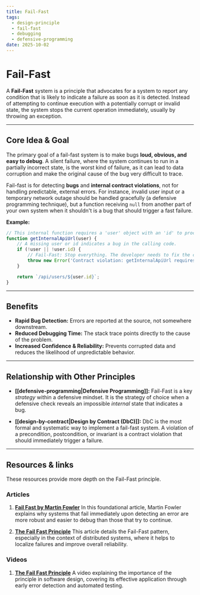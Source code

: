```yaml
---
title: Fail-Fast
tags:
  - design-principle
  - fail-fast
  - debugging
  - defensive-programming
date: 2025-10-02
---
```

# Fail-Fast

A **Fail-Fast** system is a principle that advocates for a system to report any condition that is likely to indicate a failure as soon as it is detected. Instead of attempting to continue execution with a potentially corrupt or invalid state, the system stops the current operation immediately, usually by throwing an exception.

---

## Core Idea & Goal

The primary goal of a fail-fast system is to make bugs **loud, obvious, and easy to debug**. A silent failure, where the system continues to run in a partially incorrect state, is the worst kind of failure, as it can lead to data corruption and make the original cause of the bug very difficult to trace.

Fail-fast is for detecting **bugs** and **internal contract violations**, not for handling predictable, external errors. For instance, invalid user input or a temporary network outage should be handled gracefully (a defensive programming technique), but a function receiving `null` from another part of your own system when it shouldn't is a bug that should trigger a fast failure.

**Example:**

```javascript
// This internal function requires a 'user' object with an 'id' to proceed.
function getInternalApiUrl(user) {
    // A missing user or id indicates a bug in the calling code.
    if (!user || !user.id) {
        // Fail-Fast: Stop everything. The developer needs to fix the calling code.
        throw new Error('Contract violation: getInternalApiUrl requires a user with an id.');
    }

    return `/api/users/${user.id}`;
}
```

---

## Benefits

-   **Rapid Bug Detection:** Errors are reported at the source, not somewhere downstream.
-   **Reduced Debugging Time:** The stack trace points directly to the cause of the problem.
-   **Increased Confidence & Reliability:** Prevents corrupted data and reduces the likelihood of unpredictable behavior.

---

## Relationship with Other Principles

-   **[[defensive-programming|Defensive Programming]]:** Fail-Fast is a key *strategy* within a defensive mindset. It is the strategy of choice when a defensive check reveals an impossible *internal* state that indicates a bug.

-   **[[design-by-contract|Design by Contract (DbC)]]:** DbC is the most formal and systematic way to implement a fail-fast system. A violation of a precondition, postcondition, or invariant is a contract violation that should immediately trigger a failure.

---

## Resources & links

These resources provide more depth on the Fail-Fast principle.

### Articles

1.  **[Fail Fast by Martin Fowler](https://martinfowler.com/ieeeSoftware/failFast.pdf)**
    In this foundational article, Martin Fowler explains why systems that fail immediately upon detecting an error are more robust and easier to debug than those that try to continue.

2.  **[The Fail Fast Principle](https://www.codereliant.io/p/fail-fast-pattern)**
    This article details the Fail-Fast pattern, especially in the context of distributed systems, where it helps to localize failures and improve overall reliability.

### Videos

1.  **[The Fail Fast Principle](https://www.youtube.com/watch?v=_SlnC4v-PK8)**
    A video explaining the importance of the principle in software design, covering its effective application through early error detection and automated testing.